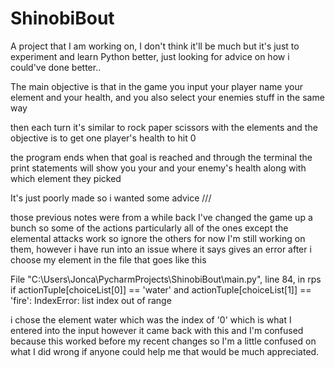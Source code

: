 # ShinobiBout
A project that I am working on, I don't think it'll be much but it's just to experiment and learn Python better, just looking for advice on how i could've done better..

The main objective is that in the game you input your player name your element and your health, and you also select your enemies stuff in the same way

then each turn it's similar to rock paper scissors with the elements and the objective is to get one player's health to hit 0

the program ends when that goal is reached and through the terminal the print statements will show you your and your enemy's health along with which element they picked

It's just poorly made so i wanted some advice
///

those previous notes were from a while back I've changed the game up a bunch
so some of the actions particularly all of the ones except the elemental attacks work
so ignore the others for now I'm still working on them,
however i have run into an issue where it says gives an error after i choose my element in the file that goes like this

File "C:\Users\Jonca\PycharmProjects\ShinobiBout\main.py", line 84, in rps
    if actionTuple[choiceList[0]] == 'water' and actionTuple[choiceList[1]] == 'fire':
IndexError: list index out of range

i chose the element water which was the index of '0' which is what I entered into the input
however it came back with this and I'm confused because this worked before my recent changes so I'm a little confused on what I did wrong 
if anyone could help me that would be much appreciated.
